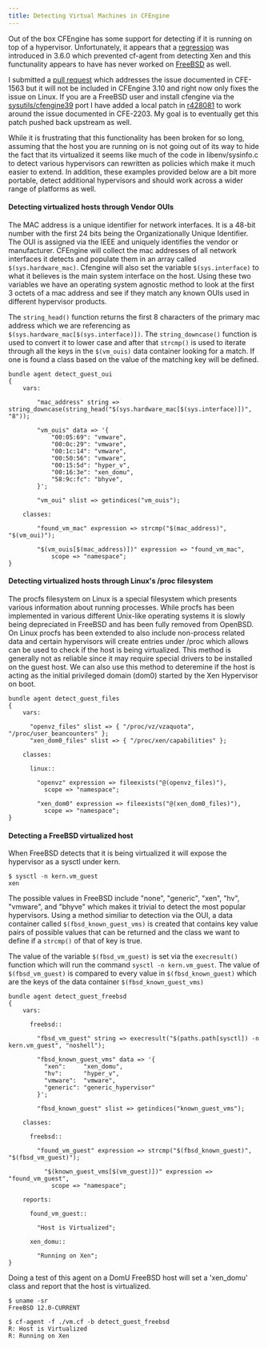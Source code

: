 ```yaml
---
title: Detecting Virtual Machines in CFEngine
---
```

Out of the box CFEngine has some support for detecting if it is running on top
of a hypervisor. Unfortunately, it appears that a
[regression](https://tracker.mender.io/browse/CFE-1563) was introduced in 3.6.0
which prevented cf-agent from detecting Xen and this functunality appears to
have has never worked on [FreeBSD](https://tracker.mender.io/browse/CFE-2203)
as well.

I submitted a [pull request](https://github.com/cfengine/core/pull/2746) which
addresses the issue documented in CFE-1563 but it will not be included in
CFEngine 3.10 and right now only fixes the issue on Linux. If you are a FreeBSD
user and install cfengine via the
[sysutils/cfengine39](https://www.freshports.org/sysutils/cfengine39/) port I
have added a local patch in
[r428081](https://svnweb.freebsd.org/ports?view=revision&revision=428081) to
work around the issue documented in CFE-2203. My goal is to eventually get this
patch pushed back upstream as well.

While it is frustrating that this functionality has been broken for so long,
assuming that the host you are running on is not going out of its way to hide
the fact that its virtualized it seems like much of the code in
libenv/sysinfo.c to detect various hypervisors can rewritten as policies which
make it much easier to extend. In addition, these examples provided below are a
bit more portable, detect additional hypervisors and should work across a wider
range of platforms as well.

#### Detecting virtualized hosts through Vendor OUIs

The MAC address is a unique identifier for network interfaces. It is a 48-bit
number with the first 24 bits being the Organizationally Unique Identifier. The
OUI is assigned via the IEEE and uniquely identifies the vendor or
manufacturer. CFEngine will collect the mac addresses of all network interfaces
it detects and populate them in an array called `$(sys.hardware_mac)`. Cfengine
will also set the variable `$(sys.interface)` to what it believes is the main
system interface on the host. Using these two variables we have an operating
system agnostic method to look at the first 3 octets of a mac address and see
if they match any known OUIs used in different hypervisor products.

The `string_head()` function returns the first 8 characters of the primary mac
address which we are referencing as `$(sys.hardware_mac[$(sys.interface)])`.
The `string_downcase()` function is used to convert it to lower case and after
that `strcmp()` is used to iterate through all the keys in the `$(vm_ouis)`
data container looking for a match. If one is found a class based on the value
of the matching key will be defined.

```
bundle agent detect_guest_oui
{
    vars:

        "mac_address" string => string_downcase(string_head("$(sys.hardware_mac[$(sys.interface)])", "8"));

        "vm_ouis" data => '{
            "00:05:69": "vmware",
            "00:0c:29": "vmware",
            "00:1c:14": "vmware",
            "00:50:56": "vmware",
            "00:15:5d": "hyper_v",
            "00:16:3e": "xen_domu",
            "58:9c:fc": "bhyve",
        }';

        "vm_oui" slist => getindices("vm_ouis");

    classes:

        "found_vm_mac" expression => strcmp("$(mac_address)", "$(vm_oui)");

        "$(vm_ouis[$(mac_address)])" expression => "found_vm_mac",
            scope => "namespace";
}
```

#### Detecting virtualized hosts through Linux's /proc filesystem

The procfs filesystem on Linux is a special filesystem which presents various
information about running processes. While procfs has been implemented in
various different Unix-like operating systems it is slowly being depreciated in
FreeBSD and has been fully removed from OpenBSD. On Linux procfs has been
extended to also include non-process related data and certain hypervisors will
create entries under /proc which allows can be used to check if the host is
being virtualized. This method is generally not as reliable since it may
require special drivers to be installed on the guest host. We can also use this
method to deteremine if the host is acting as the initial privileged domain
(dom0) started by the Xen Hypervisor on boot.

```
bundle agent detect_guest_files
{
    vars:

      "openvz_files" slist => { "/proc/vz/vzaquota", "/proc/user_beancounters" };
      "xen_dom0_files" slist => { "/proc/xen/capabilities" };

    classes:

      linux::

        "openvz" expression => fileexists("@(openvz_files)"),
          scope => "namespace";

        "xen_dom0" expression => fileexists("@(xen_dom0_files)"),
          scope => "namespace";
}
```

#### Detecting a FreeBSD virtualized host

When FreeBSD detects that it is being virtualized it will expose the hypervisor
as a sysctl under kern.

    $ sysctl -n kern.vm_guest
    xen

The possible values in FreeBSD include "none", "generic", "xen", "hv",
"vmware", and "bhyve" which makes it trivial to detect the most popular
hypervisors. Using a method similiar to detection via the OUI, a data container
called `$(fbsd_known_guest_vms)` is created that contains key value pairs of
possible values that can be returned and the class we want to define if a
`strcmp()` of that of key is true.

The value of the variable `$(fbsd_vm_guest)` is set via the `execresult()`
function which will run the command `sysctl -n kern.vm_guest`. The value of
`$(fbsd_vm_guest)` is compared to every value in `$(fbsd_known_guest)` which
are the keys of the data container `$(fbsd_known_guest_vms)`

```
bundle agent detect_guest_freebsd
{
    vars:

      freebsd::

        "fbsd_vm_guest" string => execresult("$(paths.path[sysctl]) -n kern.vm_guest", "noshell");

        "fbsd_known_guest_vms" data => '{
          "xen":     "xen_domu",
          "hv":      "hyper_v",
          "vmware":  "vmware",
          "generic": "generic_hypervisor"
        }';

        "fbsd_known_guest" slist => getindices("known_guest_vms");

    classes:

      freebsd::

        "found_vm_guest" expression => strcmp("$(fbsd_known_guest)", "$(fbsd_vm_guest)");

          "$(known_guest_vms[$(vm_guest)])" expression => "found_vm_guest",
            scope => "namespace";

    reports:

      found_vm_guest::

        "Host is Virtualized";

      xen_domu::

        "Running on Xen";
}
```

Doing a test of this agent on a DomU FreeBSD host will set a 'xen_domu' class
and report that the host is virtualized.

    $ uname -sr
    FreeBSD 12.0-CURRENT

    $ cf-agent -f ./vm.cf -b detect_guest_freebsd
    R: Host is Virtualized
    R: Running on Xen
